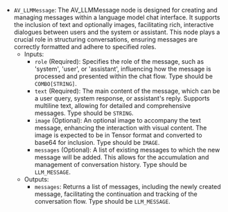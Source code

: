 - `AV_LLMMessage`: The AV_LLMMessage node is designed for creating and managing messages within a language model chat interface. It supports the inclusion of text and optionally images, facilitating rich, interactive dialogues between users and the system or assistant. This node plays a crucial role in structuring conversations, ensuring messages are correctly formatted and adhere to specified roles.
    - Inputs:
        - `role` (Required): Specifies the role of the message, such as 'system', 'user', or 'assistant', influencing how the message is processed and presented within the chat flow. Type should be `COMBO[STRING]`.
        - `text` (Required): The main content of the message, which can be a user query, system response, or assistant's reply. Supports multiline text, allowing for detailed and comprehensive messages. Type should be `STRING`.
        - `image` (Optional): An optional image to accompany the text message, enhancing the interaction with visual content. The image is expected to be in Tensor format and converted to base64 for inclusion. Type should be `IMAGE`.
        - `messages` (Optional): A list of existing messages to which the new message will be added. This allows for the accumulation and management of conversation history. Type should be `LLM_MESSAGE`.
    - Outputs:
        - `messages`: Returns a list of messages, including the newly created message, facilitating the continuation and tracking of the conversation flow. Type should be `LLM_MESSAGE`.
